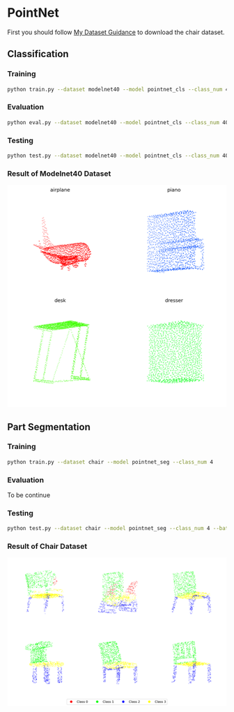 # PointNet #
First you should follow [My Dataset Guidance](https://github.com/tungyen/Deep_learning_CV/tree/master/Dataset) to download the chair dataset.

## Classification ##

### Training ###
```bash
python train.py --dataset modelnet40 --model pointnet_cls --class_num 40
```

### Evaluation ###
```bash
python eval.py --dataset modelnet40 --model pointnet_cls --class_num 40
```

### Testing ###
```bash
python test.py --dataset modelnet40 --model pointnet_cls --class_num 40 --batch_size 4
```

### Result of Modelnet40 Dataset ###
![image](https://github.com/tungyen/Deep_learning_CV/blob/master/3D_segmentation/PointNet/img/pointnet_cls_modelnet40.png)

## Part Segmentation ##

### Training ###
```bash
python train.py --dataset chair --model pointnet_seg --class_num 4
```

### Evaluation ###
To be continue

### Testing ###
```bash
python test.py --dataset chair --model pointnet_seg --class_num 4 --batch_size 6
```

### Result of Chair Dataset ###
![image](https://github.com/tungyen/Deep_learning_CV/blob/master/3D_segmentation/PointNet/img/pointnet_seg_chair.png)
